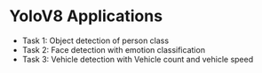 # YoloV8 Applications
- Task 1: Object detection of person class
- Task 2: Face detection with emotion classification
- Task 3: Vehicle detection with Vehicle count and vehicle speed
